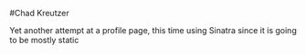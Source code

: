 #Chad Kreutzer

Yet another attempt at a profile page, this time using Sinatra since it is going to be mostly static